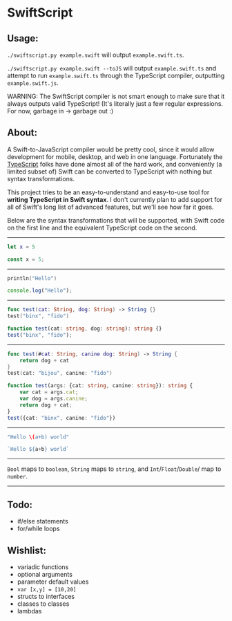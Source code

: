 # SwiftScript

## Usage:

`./swiftscript.py example.swift` will output `example.swift.ts`.

`./swiftscript.py example.swift --toJS` will output `example.swift.ts` and attempt to run `example.swift.ts` through the TypeScript compiler, outputting `example.swift.js`.

WARNING: The SwiftScript compiler is not smart enough to make sure that it always outputs valid TypeScript! (It's literally just a few regular expressions. For now, garbage in -> garbage out :)

## About:

A Swift-to-JavaScript compiler would be pretty cool, since it would allow development for mobile, desktop, and web in one language. Fortunately the [TypeScript](http://www.typescriptlang.org) folks have done almost all of the hard work, and conveniently (a limited subset of) Swift can be converted to TypeScript with nothing but syntax transformations.

This project tries to be an easy-to-understand and easy-to-use tool for **writing TypeScript in Swift syntax**. I don't currently plan to add support for all of Swift's long list of advanced features, but we'll see how far it goes.

Below are the syntax transformations that will be supported, with Swift code on the first line and the equivalent TypeScript code on the second.

---

```Swift
let x = 5
```
```TypeScript
const x = 5;
```

---

```Swift
println("Hello")
```
```TypeScript
console.log("Hello");
```

---

```Swift
func test(cat: String, dog: String) -> String {}
test("binx", "fido")
```
```TypeScript
function test(cat: string, dog: string): string {}
test("binx", "fido");
```

---

```Swift
func test(#cat: String, canine dog: String) -> String {
    return dog + cat
}
test(cat: "bijou", canine: "fido")
```

```TypeScript
function test(args: {cat: string, canine: string}): string {
    var cat = args.cat;
    var dog = args.canine;
    return dog + cat;
}
test({cat: "binx", canine: "fido"})
```

---

```Swift
"Hello \(a+b) world"
```

```TypeScript
`Hello ${a+b} world`
```

---

`Bool` maps to `boolean`, `String` maps to `string`, and `Int`/`Float`/`Double`/ map to `number`.

---

## Todo:

- if/else statements
- for/while loops


## Wishlist:

- variadic functions
- optional arguments
- parameter default values
- `var [x,y] = [10,20]`
- structs to interfaces
- classes to classes
- lambdas
